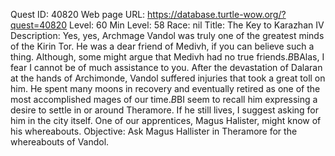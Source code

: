 Quest ID: 40820
Web page URL: https://database.turtle-wow.org/?quest=40820
Level: 60
Min Level: 58
Race: nil
Title: The Key to Karazhan IV
Description: Yes, yes, Archmage Vandol was truly one of the greatest minds of the Kirin Tor. He was a dear friend of Medivh, if you can believe such a thing. Although, some might argue that Medivh had no true friends.$B$BAlas, I fear I cannot be of much assistance to you. After the devastation of Dalaran at the hands of Archimonde, Vandol suffered injuries that took a great toll on him. He spent many moons in recovery and eventually retired as one of the most accomplished mages of our time.$B$BI seem to recall him expressing a desire to settle in or around Theramore. If he still lives, I suggest asking for him in the city itself. One of our apprentices, Magus Halister, might know of his whereabouts.
Objective: Ask Magus Hallister in Theramore for the whereabouts of Vandol.
